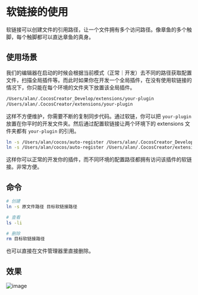 # 软链接的使用

软链接可以创建文件的引用路径，让一个文件拥有多个访问路径。像章鱼的多个触脚，每个触脚都可以直达章鱼的真身。

## 使用场景

我们的编辑器在启动的时候会根据当前模式（正常｜开发）去不同的路径获取配置文件，扫描全局插件等。而此时如果你在开发一个全局插件，在没有使用软链接的情况下，你只能在每个环境的文件夹下放置该全局插件。

```bash
/Users/alan/.CocosCreator_Develop/extensions/your-plugin
/Users/alan/.CocosCreator/extensions/your-plugin
```

这样不方便维护，你需要不断的复制同步代码。通过软链，你可以把 `your-plugin` 放置在你平时的开发文件夹。然后通过配置软链接让两个环境下的 extensions 文件夹都有 `your-plugin` 的引用。

```bash
ln -s /Users/alan/cocos/auto-register /Users/alan/.CocosCreator_Develop/extensions/auto-register
ln -s /Users/alan/cocos/auto-register /Users/alan/.CocosCreator/extensions/auto-register
```

这样你可以正常的开发你的插件，而不同环境的配置路径都拥有访问该插件的软链接。非常方便。

## 命令

```bash
# 创建
ln -s 原文件路径 目标软链接路径

# 查看
ls -li

# 删除
rm 目标软链接路径
```

也可以直接在文件管理器里直接删除。

## 效果
![image](https://user-images.githubusercontent.com/35713518/159464952-cb8fe1b6-0510-409d-9457-5e10f23d6848.png)
